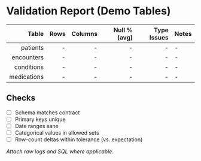 # Validation Report (Demo Tables)

| Table | Rows | Columns | Null % (avg) | Type Issues | Notes |
|------:|-----:|--------:|-------------:|------------:|-------|
| patients | - | - | - | - | - |
| encounters | - | - | - | - | - |
| conditions | - | - | - | - | - |
| medications | - | - | - | - | - |

## Checks
- [ ] Schema matches contract
- [ ] Primary keys unique
- [ ] Date ranges sane
- [ ] Categorical values in allowed sets
- [ ] Row-count deltas within tolerance (vs. expectation)

_Attach raw logs and SQL where applicable._
